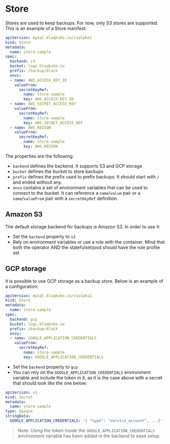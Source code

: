 # Store

Stores are used to keep backups. For now, only S3 stores are supported. This is
an example of a Store manifest:

```yaml
apiVersion: mysql.blaqkube.io/v1alpha1
kind: Store
metadata:
  name: store-sample
spec:
  backend: s3
  bucket: logs.blaqkube.io
  prefix: /backup/black    
  envs:
  - name: AWS_ACCESS_KEY_ID
    valueFrom:
      secretKeyRef:
        name: store-sample
        key: AWS_ACCESS_KEY_ID
  - name: AWS_SECRET_ACCESS_KEY
    valueFrom:
      secretKeyRef:
        name: store-sample
        key: AWS_SECRET_ACCESS_KEY
  - name: AWS_REGION
    valueFrom:
      secretKeyRef:
        name: store-sample
        key: AWS_REGION
```

The properties are the following:

- `backend` defines the backend. It supports S3 and GCP storage
- `bucket` defines the bucket to store backups
- `prefix` defines the prefix used to prefix backups. It should start with
    `/` and ended without any.
- `envs` contains a set of environment variables that can be used to connect to
  the bucket. It can reference a `name`/`value` pair or a `name`/`valueFrom` 
  pair with a `secretKeyRef` definition.

## Amazon S3

The default storage backend for backups is Amazon S3. In order to use it:

- Set the `backend` property to `s3`
- Rely on environment variables or use a role with the container. Mind that
  both the operator AND the statefulset/pod should have the role profile set 

## GCP storage

It is possible to use GCP storage as a backup store. Below is an example of
a configuration:

```yaml
apiVersion: mysql.blaqkube.io/v1alpha1
kind: Store
metadata:
  name: store-sample
spec:
  backend: gcp
  bucket: logs.blaqkube.io
  prefix: /backup/black    
  envs:
  - name: GOOGLE_APPLICATION_CREDENTIALS
    valueFrom:
      secretKeyRef:
        name: store-sample
        key: GOOGLE_APPLICATION_CREDENTIALS
```

- Set the `backend` property to `gcp`
- You can rely on the `GOOGLE_APPLICATION_CREDENTIALS` environment variable
  and include the token in it, as it is the case above with a secret that
  should look like the one below:

```yaml
apiVersion: v1
kind: Secret
metadata:
  name: store-sample
type: Opaque
stringData:
  GOOGLE_APPLICATION_CREDENTIALS: '{ "type": "service_account", ...}'
```

> Note: Using the token inside the `GOOGLE_APPLICATION_CREDENTIALS`
> environment variable has been added in the backend to ease setup.
